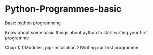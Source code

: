 # Python-Programmes-basic
Basic python programming

Know about some basic things about python to start writing your first programme

Chap 1:
1)Modules, pip-installation
2)Writing our first programme.
